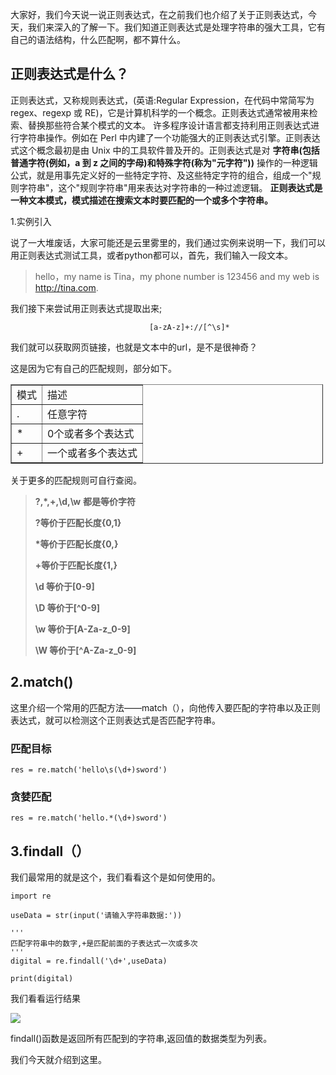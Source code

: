 大家好，我们今天说一说正则表达式，在之前我们也介绍了关于正则表达式，今天，我们来深入的了解一下。我们知道正则表达式是处理字符串的强大工具，它有自己的语法结构，什么匹配啊，都不算什么。

## 正则表达式是什么？

正则表达式，又称规则表达式，\(英语:Regular Expression，在代码中常简写为 regex、regexp 或 RE\)，它是计算机科学的一个概念。正则表达式通常被用来检索、替换那些符合某个模式的文本。 许多程序设计语言都支持利用正则表达式进行字符串操作。例如在 Perl 中内建了一个功能强大的正则表达式引擎。正则表达式这个概念最初是由 Unix 中的工具软件普及开的。正则表达式是对 **字符串\(包括普通字符\(例如，a 到 z 之间的字母\)和特殊字符\(称为"元字符"\)\)** 操作的一种逻辑公式，就是用事先定义好的一些特定字符、及这些特定字符的组合，组成一个"规则字符串"，这个"规则字符串"用来表达对字符串的一种过滤逻辑。 **正则表达式是一种文本模式，模式描述在搜索文本时要匹配的一个或多个字符串。**

1.实例引入

说了一大堆废话，大家可能还是云里雾里的，我们通过实例来说明一下，我们可以用正则表达式测试工具，或者python都可以，首先，我们输入一段文本。

> hello，my name is Tina，my phone number is 123456 and my web is http://tina.com.

我们接下来尝试用正则表达式提取出来;

```
                               [a-zA-z]+://[^\s]*
```

我们就可以获取网页链接，也就是文本中的url，是不是很神奇？

这是因为它有自己的匹配规则，部分如下。

<table border="1" cellpadding="1" cellspacing="1" style="width:500px;"><tbody><tr><td>模式</td><td>描述</td></tr><tr><td>.</td><td>任意字符</td></tr><tr><td>*</td><td>0个或者多个表达式</td></tr><tr><td>+</td><td>一个或者多个表达式</td></tr></tbody></table>

关于更多的匹配规则可自行查阅。

> **\?,\*,+,\\d,\\w** **都是等价字符**
> 
> **\?等价于匹配长度\{0,1\}**
> 
> **\*等价于匹配长度\{0,\}**
> 
> **+等价于匹配长度\{1,\}**
> 
> **\\d 等价于\[0-9\]**
> 
> **\\D 等价于\[\^0-9\]**
> 
> **\\w 等价于\[A-Za-z\_0-9\]**
> 
> **\\W 等价于\[\^A-Za-z\_0-9\]**

## 2.match\(\)

这里介绍一个常用的匹配方法——match（），向他传入要匹配的字符串以及正则表达式，就可以检测这个正则表达式是否匹配字符串。

### 匹配目标

```
res = re.match('hello\s(\d+)sword')
```

### 贪婪匹配

```
res = re.match('hello.*(\d+)sword')
```

## 3.findall（）

我们最常用的就是这个，我们看看这个是如何使用的。

```
import re

useData = str(input('请输入字符串数据:'))

'''
匹配字符串中的数字,+是匹配前面的子表达式一次或多次
'''
digital = re.findall('\d+',useData)

print(digital)
```

我们看看运行结果

![](https://img-blog.csdnimg.cn/img_convert/13829eb8d9c2f7f3fba83eff81346e4e.png)

findall\(\)函数是返回所有匹配到的字符串,返回值的数据类型为列表。

我们今天就介绍到这里。